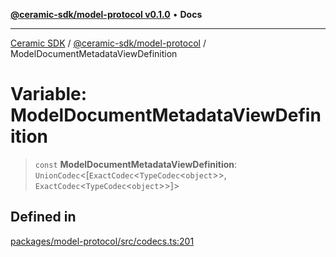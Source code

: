[**@ceramic-sdk/model-protocol v0.1.0**](../README.md) • **Docs**

***

[Ceramic SDK](../../../README.md) / [@ceramic-sdk/model-protocol](../README.md) / ModelDocumentMetadataViewDefinition

# Variable: ModelDocumentMetadataViewDefinition

> `const` **ModelDocumentMetadataViewDefinition**: `UnionCodec`\<[`ExactCodec`\<`TypeCodec`\<`object`\>\>, `ExactCodec`\<`TypeCodec`\<`object`\>\>]\>

## Defined in

[packages/model-protocol/src/codecs.ts:201](https://github.com/ceramicstudio/ceramic-sdk/blob/a220cbca7950f690af7f3d03a0023681bb9f5426/packages/model-protocol/src/codecs.ts#L201)
